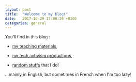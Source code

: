 ```yaml
---
layout: post
title:  "Welcome to my blog!"
date:   2017-10-29 17:08:39 +0100
categories: general
---
```

You’ll find in this blog :

- [my teaching materials](/teaching-materials),

- [my tech activism productions](/tech-activism),

- [random stuffs](/random-stuffs) that I do!

...mainly in English, but sometimes in French when I'm too lazy!
